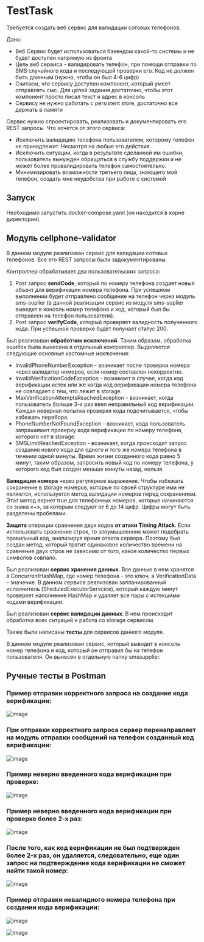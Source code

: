 # TestTask
Требуется создать веб сервис для валидации сотовых телефонов.

Дано:
* Веб Сервис будет использоваться бэкендом какой-то системы и не будет доступен
напрямую из фронта
* Цель веб сервиса - валидировать телефон, при помощи отправки по SMS
случайного кода и последующей проверки его. Код не должен быть длинным
(нужно, чтобы он был 4-6 цифр)
* Считаем, что сервису доступен компонент, который умеет отправлять смс. Для
целей задания достаточно, чтобы этот компонент просто писал текст и адрес в
консоль
* Сервису не нужно работать с persistent store, достаточно все держать в памяти
  
Сервис нужно спроектировать, реализовать и документировать его REST запросы. Что хочется от этого сервиса:
* Исключить валидацию телефона пользователем, которому телефон не принадлежит. Несмотря на любые его действия.
* Исключить ситуации, когда в результате сделанной им ошибки, пользователь вынужден обращаться в службу поддержки и не может более провалидировать телефон самостоятельно.
* Минимизировать возможности третьего лица, знающего мой телефон, создать мне неудобства при работе с системой

## Запуск
Необходимо запустить docker-compose.yaml (он находится в корне директории).

## Модуль cellphone-validator
В данном модуле реализован сервис для валидации сотовых телефонов. Все его REST запросы были задокументированы.

Контроллер обрабатывает два пользовательских запроса:
1) Post запрос **sendCode**, который по номеру телефона создает новый объект для верификации номера телефона. При успешном выполнении будет отправлено сообщение на телефон через модуль sms-suplier (в данной реализации сервис из модуля sms-suplier выведет в консоль номер телефона и код, который был бы отправлен на телефон пользователя).
2) Post запрос **verifyCode**, который проверяет валидность полученного кода. При успешной проверке будет получает статус 200.

Был реализован **обработчик исключений**. Таким образом, обработка ошибок была вынесена в отдельный контроллер. Выделяются следующие основные кастомные исключения:
* InvalidPhoneNumberException - возникает после проверки номера через валидатор номеров, если номер составлен некорректно.
* InvalidVerificationCodeException - возникает в случае, когда код верификации истек или же когда код верификации номера телефона не совпадает с тем, что лежит в storage.
* MaxVerificationAttemptsReachedException - возникает, когда пользователь больше 3-х раз ввел неправильный код верификации. Каждая неверная попытка проверки кода подсчитывается, чтобы избежать перебора.
* PhoneNumberNotFoundException - возникает, кода пользователь запрашивает проверку кода верификации по номеру телефона, которого нет в storage.
* SMSLimitReachedException - возникает, когда происходит запрос создания нового кода для одного и того же номера телефона в течении одной минуты. Время жизни созданного кода равно 5 минут, таким образом, запросить новый код по номеру телефона, у которого код был создан меньше минуты назад, нельзя.

**Валидация номера** через регулярное выражение. Чтобы избежать сохранение в storage номеров, которые по своей структуре ими не являются, используется метод валидации номеров перед сохранением. Этот метод вернет true для телефонных номеров, которые начинаются со знака «+», за которым следуют от 6 до 14 цифр. Цифры могут быть разделены пробелами.

**Защита** операции сравнения двух кодов **от атаки Timing Attack**. Если использовать сравнение строк, то злоумышленник может подобрать правильный код, анализируя время ответа сервера. Поэтому был создан метод, который тратит одинаковое количество времени на сравнение двух строк не зависимо от того, какое количество первых символов совпало.

Был реализован **сервис хранения данных**. Все данные в нем хранятся в ConcurrentHashMap, где номер телефона - это ключ, а VerificationData - значение. В данном сервисе реализован запланированный исполнитель (SheduledExecutorServcice), который каждую минут проверяет наполнение HashMap и удаляет все пары с истекшими кодами верификации.

Был реализован **сервис валидации данных**. В нем происходит обработка всех ситуаций и работа со storage сервисом.

Также были написаны **тесты** для сервисов данного модуля.

В данном модуле реализован сервис, который выводит в консоль номер телефона и код, который он отправил бы на телефон пользователя. Он вынесен в отдельную папку smssupplier. 

## Ручные тесты в Postman
### Пример отправки корректного запроса на создание кода верификации:

![image](https://github.com/brokkko/TestTask/assets/71688733/7f88f6b8-4cce-4541-8e03-8f8b0f7e43ca)

### При отправки корректного запроса сервер перенаправляет на модуль отправки сообщений на телефон созданный код верификации:

![image](https://github.com/brokkko/TestTask/assets/71688733/cd84063b-219d-4987-9525-3968c43ea140)

### Пример неверно введенного кода верификации при проверке:

![image](https://github.com/brokkko/TestTask/assets/71688733/a9213367-217a-4f15-9683-03c5c8bb492c)

### Пример неверно введенного кода верификации при проверке более 2-х раз:

![image](https://github.com/brokkko/TestTask/assets/71688733/34d236b4-bd2f-4845-bf39-14fa758c2f6f)

### После того, как код верификации не был подтвержден более 2-х раз, он удаляется, следовательно, еще один запрос на подтверждение кода верификации не сможет найти такой номер:

![image](https://github.com/brokkko/TestTask/assets/71688733/4ce2b0eb-aea4-41d4-9e6e-2649ec152758)

### Пример отправки невалидного номера телефона при создании кода верификации:

![image](https://github.com/brokkko/TestTask/assets/71688733/4c082fdb-e4dc-4f93-bc4a-c8e934a6245a)

![image](https://github.com/brokkko/TestTask/assets/71688733/f20e1b82-03b4-43bd-b3eb-e38f46b56d35)



